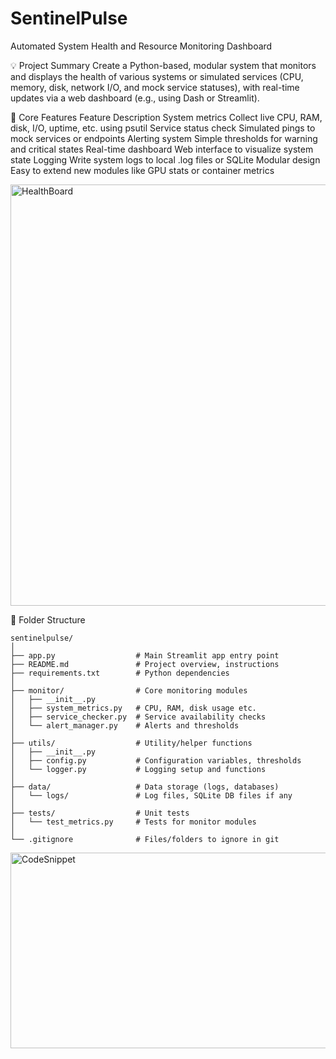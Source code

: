 # SentinelPulse
Automated System Health and Resource Monitoring Dashboard

💡 Project Summary
Create a Python-based, modular system that monitors and displays the health of various systems or simulated services (CPU, memory, disk, network I/O, and mock service statuses), with real-time updates via a web dashboard (e.g., using Dash or Streamlit).

🧱 Core Features
Feature	                Description
System metrics	        Collect live CPU, RAM, disk, I/O, uptime, etc. using psutil
Service status check	  Simulated pings to mock services or endpoints
Alerting system	        Simple thresholds for warning and critical states
Real-time dashboard	    Web interface to visualize system state
Logging	                Write system logs to local .log files or SQLite
Modular design	        Easy to extend new modules like GPU stats or container metrics

<img width="814" height="674" alt="HealthBoard" src="https://github.com/user-attachments/assets/87e2ccca-39ff-43df-8330-5861997ae786" />

📁 Folder Structure
```
sentinelpulse/
│
├── app.py                  # Main Streamlit app entry point
├── README.md               # Project overview, instructions
├── requirements.txt        # Python dependencies
│
├── monitor/                # Core monitoring modules
│   ├── __init__.py
│   ├── system_metrics.py   # CPU, RAM, disk usage etc.
│   ├── service_checker.py  # Service availability checks
│   └── alert_manager.py    # Alerts and thresholds
│
├── utils/                  # Utility/helper functions
│   ├── __init__.py
│   ├── config.py           # Configuration variables, thresholds
│   └── logger.py           # Logging setup and functions
│
├── data/                   # Data storage (logs, databases)
│   └── logs/               # Log files, SQLite DB files if any
│
├── tests/                  # Unit tests
│   └── test_metrics.py     # Tests for monitor modules
│
└── .gitignore              # Files/folders to ignore in git
```

<img width="875" height="313" alt="CodeSnippet" src="https://github.com/user-attachments/assets/04b67706-0e4d-408f-a415-01e53f02e275" />
